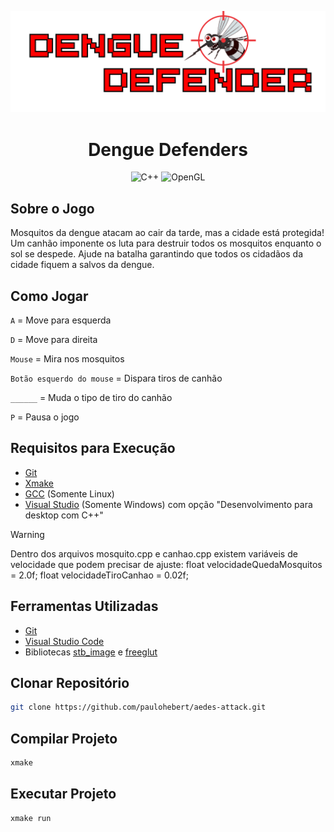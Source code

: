 
![Imagem do Jogo](assets/logoDengue.png)

<div align="center">

#  Dengue Defenders

![C++](https://img.shields.io/badge/C++-%23000?style=for-the-badge&logo=cplusplusbuilder)
![OpenGL](https://img.shields.io/badge/OpenGL-%23000?style=for-the-badge&logo=opengl)

</div>

## Sobre o Jogo

Mosquitos da dengue atacam ao cair da tarde, mas a cidade está protegida! Um canhão imponente os luta para destruir todos os mosquitos enquanto o sol se despede. Ajude na batalha garantindo que todos os cidadãos da cidade fiquem a salvos da dengue.

## Como Jogar 

 `A`  = Move para esquerda
 
 `D`  = Move para direita

 `Mouse`  = Mira nos mosquitos
 
 `Botão esquerdo do mouse`  = Dispara tiros de canhão

 `______` = Muda o tipo de tiro do canhão

 `P`  = Pausa o jogo


## Requisitos para Execução

- [Git](https://git-scm.com/downloads)
- [Xmake](https://xmake.io/#/getting_started)
- [GCC](https://gcc.gnu.org) (Somente Linux)
- [Visual Studio](https://learn.microsoft.com/pt-br/cpp/build/vscpp-step-0-installation) (Somente Windows) com opção "Desenvolvimento para desktop com C++"

> [!WARNING]
> Dentro dos arquivos mosquito.cpp e canhao.cpp existem variáveis de velocidade que podem precisar de ajuste:
> float velocidadeQuedaMosquitos = 2.0f;
> float velocidadeTiroCanhao = 0.02f;

## Ferramentas Utilizadas

- [Git](https://git-scm.com/downloads)
- [Visual Studio Code](https://code.visualstudio.com/download)
- Bibliotecas [stb_image](https://github.com/nothings/stb/) e [freeglut](https://freeglut.sourceforge.net/)
  
## Clonar Repositório

```bash
git clone https://github.com/paulohebert/aedes-attack.git
```

## Compilar Projeto

```bash
xmake
```

## Executar Projeto

```bash
xmake run
```
